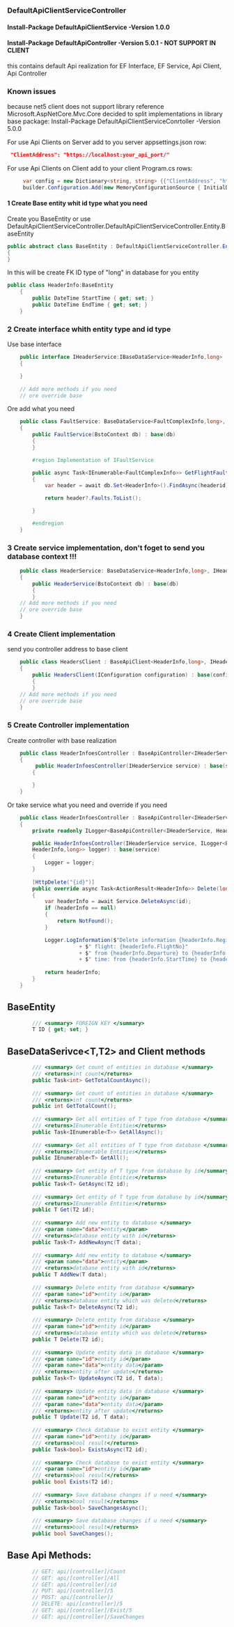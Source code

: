 ### DefaultApiClientServiceController
#### Install-Package DefaultApiClientService -Version 1.0.0
#### Install-Package DefaultApiController -Version 5.0.1  - NOT SUPPORT IN CLIENT
 
this contains default Api realization for EF Interface, EF Service, Api Client, Api Controller 

### Known issues
because net5 client does not support library reference Microsoft.AspNetCore.Mvc.Core decided to split implementations in library
base package: Install-Package DefaultApiClientServiceConrtoller -Version 5.0.0



For use Api Clients on Server add to you server appsettings.json row:
```json
 "ClientAddress": "https://localhost:your_api_port/"
```

For use Api Clients on Client add to your client Program.cs rows:

```C#
     var config = new Dictionary<string, string> {{"ClientAddress", "https://localhost:your_api_port/"}};
     builder.Configuration.Add(new MemoryConfigurationSource { InitialData = config });
```

#### 1 Create Base entity whit id type what you need

Create you BaseEntity or use DefaultApiClientServiceController.DefaultApiClientServiceController.Entity.BaseEntity

```C#
public abstract class BaseEntity : DefaultApiClientServiceController.Entity.BaseEntity<long>, IBaseEntity
{
}
```
In this will be create FK ID type of "long" in database for you entity

```C#
public class HeaderInfo:BaseEntity
    {
        public DateTime StartTime { get; set; }
        public DateTime EndTime { get; set; }
    }
```

### 2 Create interface whith entity type and id type

Use base interface
```C#
    public interface IHeaderService:IBaseDataService<HeaderInfo,long>
    {

    }
    
    // Add more methods if you need
    // ore override base
```
Ore add what you need

```C#
    public class FaultService: BaseDataService<FaultComplexInfo,long>, IFaultService
    {
        public FaultService(BstoContext db) : base(db)
        {
        }

        #region Implementation of IFaultService

        public async Task<IEnumerable<FaultComplexInfo>> GetFlightFaultAsync(long headerid)
        {
            var header = await db.Set<HeaderInfo>().FindAsync(headerid);

            return header?.Faults.ToList();

        }

        #endregion
    }
```

### 3 Create service implementation, don't foget to send you database context !!!

```C#
    public class HeaderService: BaseDataService<HeaderInfo,long>, IHeaderService
    {
        public HeaderService(BstoContext db) : base(db)
        {
        }
    // Add more methods if you need
    // ore override base
    }
```
### 4 Create Client implementation 

send you controller address to base client

```C#
    public class HeadersClient : BaseApiClient<HeaderInfo,long>, IHeaderService
    {
        public HeadersClient(IConfiguration configuration) : base(configuration, "api/HeaderInfoes")
        {
        }
    // Add more methods if you need
    // ore override base
    }
```

### 5 Create Controller implementation

Create controller with base realization

```C#
    public class HeaderInfoesController : BaseApiController<IHeaderService,HeaderInfo,long>
    {
         public HeaderInfoesController(IHeaderService service) : base(service)
        {

        }
    }
```

Or take service what you need and override if you need
```C#
    public class HeaderInfoesController : BaseApiController<IHeaderService,HeaderInfo,long>
    {
        private readonly ILogger<BaseApiController<IHeaderService, HeaderInfo, long>> Logger;

        public HeaderInfoesController(IHeaderService service, ILogger<BaseApiController<IHeaderService,
        HeaderInfo,long>> logger) : base(service)
        {
            Logger = logger;
        }
        
        [HttpDelete("{id}")]
        public override async Task<ActionResult<HeaderInfo>> Delete(long id)
        {
            var headerInfo = await Service.DeleteAsync(id);
            if (headerInfo == null)
            {
                return NotFound();
            }

            Logger.LogInformation($"Delete information {headerInfo.RegistrationNo},"
                       + $" flight: {headerInfo.FlightNo}"
                       + $" from {headerInfo.Departure} to {headerInfo.Destination}"
                       + $" time: from {headerInfo.StartTime} to {headerInfo.EndTime}");
            
            return headerInfo;
        }
    }
```

## BaseEntity<T>
```C#
        /// <summary> FOREIGN KEY </summary>
        T ID { get; set; }
```

## BaseDataSerivce<T,T2> and Client methods

```C#
        /// <summary> Get count of entities in database </summary>
        /// <returns>int count</returns>
        public Task<int> GetTotalCountAsync();
        
        /// <summary> Get count of entities in database </summary>
        /// <returns>int count</returns>
        public int GetTotalCount();
        
        /// <summary> Get all entities of T type from database </summary>
        /// <returns>IEnumerable Entities</returns>
        public Task<IEnumerable<T>> GetAllAsync();
        
        /// <summary> Get all entities of T type from database </summary>
        /// <returns>IEnumerable Entities</returns>
        public IEnumerable<T> GetAll();
        
        /// <summary> Get entity of T type from database by id</summary>
        /// <returns>IEnumerable Entities</returns>
        public Task<T> GetAsync(T2 id);
        
        /// <summary> Get entity of T type from database by id</summary>
        /// <returns>IEnumerable Entities</returns>
        public T Get(T2 id);
        
        /// <summary> Add new entity to database </summary>
        /// <param name="data">entity</param>
        /// <returns>database entity with id</returns>
        public Task<T> AddNewAsync(T data);
        
        /// <summary> Add new entity to database </summary>
        /// <param name="data">entity</param>
        /// <returns>database entity with id</returns>
        public T AddNew(T data);
        
        /// <summary> Delete entity from database </summary>
        /// <param name="id">entity id</param>
        /// <returns>database entity which was deleted</returns>
        public Task<T> DeleteAsync(T2 id);
        
        /// <summary> Delete entity from database </summary>
        /// <param name="id">entity id</param>
        /// <returns>database entity which was deleted</returns>
        public T Delete(T2 id);
        
        /// <summary> Update entity data in database </summary>
        /// <param name="id">entity id</param>
        /// <param name="data">entity data</param>
        /// <returns>entity after update</returns>
        public Task<T> UpdateAsync(T2 id, T data);
        
        /// <summary> Update entity data in database </summary>
        /// <param name="id">entity id</param>
        /// <param name="data">entity data</param>
        /// <returns>entity after update</returns>
        public T Update(T2 id, T data);
        
        /// <summary> Check database to exist entity </summary>
        /// <param name="id">entity id</param>
        /// <returns>bool result</returns>
        public Task<bool> ExistsAsync(T2 id);
        
        /// <summary> Check database to exist entity </summary>
        /// <param name="id">entity id</param>
        /// <returns>bool result</returns>
        public bool Exists(T2 id);
        
        /// <summary> Save database changes if u need </summary>
        /// <returns>bool result</returns>
        public Task<bool> SaveChangesAsync();
        
        /// <summary> Save database changes if u need </summary>
        /// <returns>bool result</returns>
        public bool SaveChanges();
```

## Base Api Methods:

```C#
        // GET: api/[controller]/Count
        // GET: api/[controller]/All
        // GET: api/[controller]/id
        // PUT: api/[controller]/5
        // POST: api/[controller]/
        // DELETE: api/[controller]/5
        // GET: api/[controller]/Exist/5
        // GET: api/[controller]/SaveChanges
```
